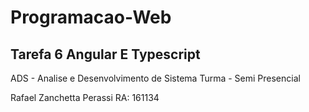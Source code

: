 # Programacao-Web
## Tarefa 6 Angular E Typescript

ADS - Analise e Desenvolvimento de Sistema 
Turma - Semi Presencial

Rafael Zanchetta Perassi
RA: 161134

